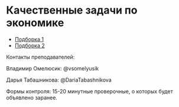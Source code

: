 # Качественные задачи по экономике

- [Подборка 1](https://github.com/V-Marco/qualitative_economics/blob/master/problem_set_1.pdf)
- [Подборка 2](https://github.com/V-Marco/qualitative_economics/blob/master/problem_set_2.pdf)

Контакты преподавателей:

 Владимир Омелюсик: @vsomelyusik
 
 Дарья Табашникова: @DariaTabashnikova

Формы контроля: 15-20 минутные проверочные,  о которых будет объявлено заранее.
